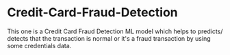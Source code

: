 # Credit-Card-Fraud-Detection
This one is a Credit Card Fraud Detection ML model which helps to predicts/ detects that the transaction is normal or it's a fraud transaction by using some credentials data.
